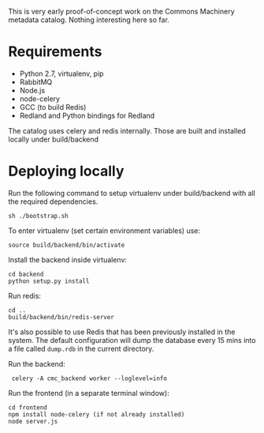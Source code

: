 This is very early proof-of-concept work on the Commons Machinery metadata catalog. Nothing interesting here so far.

Requirements
============

* Python 2.7, virtualenv, pip
* RabbitMQ
* Node.js
* node-celery
* GCC (to build Redis)
* Redland and Python bindings for Redland

The catalog uses celery and redis internally. Those are built and installed locally under build/backend

Deploying locally
=================

Run the following command to setup virtualenv under build/backend with all the required dependencies.

    sh ./bootstrap.sh

To enter virtualenv (set certain environment variables) use:

    source build/backend/bin/activate

Install the backend inside virtualenv:

    cd backend
    python setup.py install

Run redis:

    cd ..
    build/backend/bin/redis-server

It's also possible to use Redis that has been previously installed in the system. The default configuration will dump the database every 15 mins into a file called `dump.rdb` in the current directory.

Run the backend:

     celery -A cmc_backend worker --loglevel=info

Run the frontend (in a separate terminal window):

    cd frontend
    npm install node-celery (if not already installed)
    node server.js


